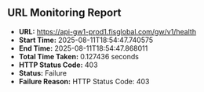 ## URL Monitoring Report

- **URL:** https://api-gw1-prod1.fisglobal.com/gw/v1/health
- **Start Time:** 2025-08-11T18:54:47.740575
- **End Time:** 2025-08-11T18:54:47.868011
- **Total Time Taken:** 0.127436 seconds
- **HTTP Status Code:** 403
- **Status:** Failure
- **Failure Reason:** HTTP Status Code: 403
